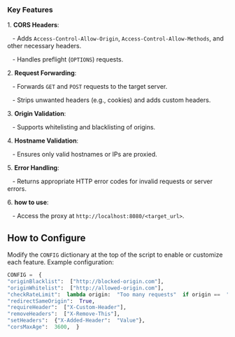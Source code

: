 ### **Key Features**

1\. **CORS Headers**:

   - Adds `Access-Control-Allow-Origin`, `Access-Control-Allow-Methods`, and other necessary headers.

   - Handles preflight (`OPTIONS`) requests.

2\. **Request Forwarding**:

   - Forwards `GET` and `POST` requests to the target server.

   - Strips unwanted headers (e.g., cookies) and adds custom headers.

3\. **Origin Validation**:

   - Supports whitelisting and blacklisting of origins.

4\. **Hostname Validation**:

   - Ensures only valid hostnames or IPs are proxied.

5\. **Error Handling**:

   - Returns appropriate HTTP error codes for invalid requests or server errors.

6\. **how to use**:

   - Access the proxy at `http://localhost:8080/<target_url>`.

How to Configure
----------------

Modify the `CONFIG` dictionary at the top of the script to enable or customize each feature.
Example configuration:


```python
CONFIG =  {    
"originBlacklist":  ["http://blocked-origin.com"],
"originWhitelist":  ["http://allowed-origin.com"],    
"checkRateLimit":  lambda origin:  "Too many requests"  if origin ==  "http://rate-limited.com"  else  None,    
"redirectSameOrigin":  True,
"requireHeader":  ["X-Custom-Header"],
"removeHeaders":  ["X-Remove-This"],
"setHeaders":  {"X-Added-Header":  "Value"},
"corsMaxAge":  3600,  }
```
